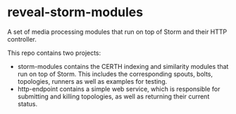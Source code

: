 # reveal-storm-modules
A set of media processing modules that run on top of Storm and their HTTP controller.

This repo contains two projects:

* storm-modules contains the CERTH indexing and similarity modules that run on top of Storm. This includes the corresponding spouts, bolts, topologies, runners as well as examples for testing.
* http-endpoint contains a simple web service, which is responsible for submitting and killing topologies, as well as returning their current status.

